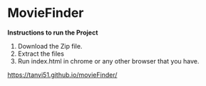 # MovieFinder

<b> Instructions to run the Project </b>
1. Download the Zip file.
2. Extract the files
3. Run index.html in chrome or any other browser that you have.

https://tanvi51.github.io/movieFinder/
